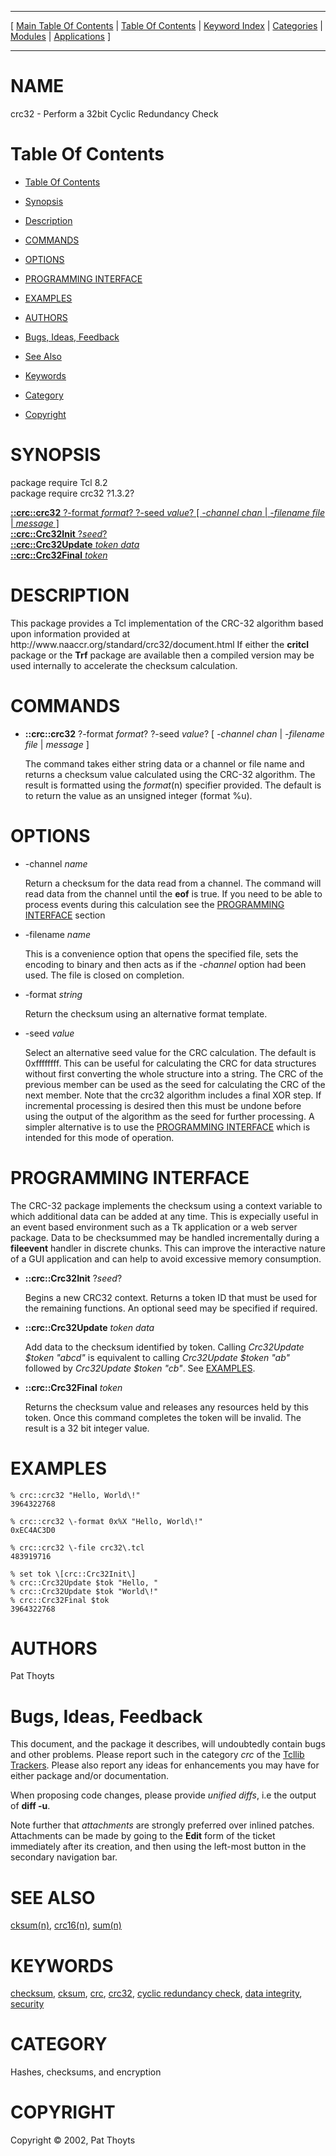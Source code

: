 
[//000000001]: # (crc32 \- Cyclic Redundancy Checks)
[//000000002]: # (Generated from file 'crc32\.man' by tcllib/doctools with format 'markdown')
[//000000003]: # (Copyright &copy; 2002, Pat Thoyts)
[//000000004]: # (crc32\(n\) 1\.3\.2 tcllib "Cyclic Redundancy Checks")

<hr> [ <a href="../../../../toc.md">Main Table Of Contents</a> &#124; <a
href="../../../toc.md">Table Of Contents</a> &#124; <a
href="../../../../index.md">Keyword Index</a> &#124; <a
href="../../../../toc0.md">Categories</a> &#124; <a
href="../../../../toc1.md">Modules</a> &#124; <a
href="../../../../toc2.md">Applications</a> ] <hr>

# NAME

crc32 \- Perform a 32bit Cyclic Redundancy Check

# <a name='toc'></a>Table Of Contents

  - [Table Of Contents](#toc)

  - [Synopsis](#synopsis)

  - [Description](#section1)

  - [COMMANDS](#section2)

  - [OPTIONS](#section3)

  - [PROGRAMMING INTERFACE](#section4)

  - [EXAMPLES](#section5)

  - [AUTHORS](#section6)

  - [Bugs, Ideas, Feedback](#section7)

  - [See Also](#seealso)

  - [Keywords](#keywords)

  - [Category](#category)

  - [Copyright](#copyright)

# <a name='synopsis'></a>SYNOPSIS

package require Tcl 8\.2  
package require crc32 ?1\.3\.2?  

[__::crc::crc32__ ?\-format *format*? ?\-seed *value*? \[ *\-channel chan* &#124; *\-filename file* &#124; *message* \]](#1)  
[__::crc::Crc32Init__ ?*seed*?](#2)  
[__::crc::Crc32Update__ *token* *data*](#3)  
[__::crc::Crc32Final__ *token*](#4)  

# <a name='description'></a>DESCRIPTION

This package provides a Tcl implementation of the CRC\-32 algorithm based upon
information provided at http://www\.naaccr\.org/standard/crc32/document\.html If
either the __critcl__ package or the __Trf__ package are available then
a compiled version may be used internally to accelerate the checksum
calculation\.

# <a name='section2'></a>COMMANDS

  - <a name='1'></a>__::crc::crc32__ ?\-format *format*? ?\-seed *value*? \[ *\-channel chan* &#124; *\-filename file* &#124; *message* \]

    The command takes either string data or a channel or file name and returns a
    checksum value calculated using the CRC\-32 algorithm\. The result is
    formatted using the *format*\(n\) specifier provided\. The default is to
    return the value as an unsigned integer \(format %u\)\.

# <a name='section3'></a>OPTIONS

  - \-channel *name*

    Return a checksum for the data read from a channel\. The command will read
    data from the channel until the __eof__ is true\. If you need to be able
    to process events during this calculation see the [PROGRAMMING
    INTERFACE](#section4) section

  - \-filename *name*

    This is a convenience option that opens the specified file, sets the
    encoding to binary and then acts as if the *\-channel* option had been
    used\. The file is closed on completion\.

  - \-format *string*

    Return the checksum using an alternative format template\.

  - \-seed *value*

    Select an alternative seed value for the CRC calculation\. The default is
    0xffffffff\. This can be useful for calculating the CRC for data structures
    without first converting the whole structure into a string\. The CRC of the
    previous member can be used as the seed for calculating the CRC of the next
    member\. Note that the crc32 algorithm includes a final XOR step\. If
    incremental processing is desired then this must be undone before using the
    output of the algorithm as the seed for further processing\. A simpler
    alternative is to use the [PROGRAMMING INTERFACE](#section4) which is
    intended for this mode of operation\.

# <a name='section4'></a>PROGRAMMING INTERFACE

The CRC\-32 package implements the checksum using a context variable to which
additional data can be added at any time\. This is expecially useful in an event
based environment such as a Tk application or a web server package\. Data to be
checksummed may be handled incrementally during a __fileevent__ handler in
discrete chunks\. This can improve the interactive nature of a GUI application
and can help to avoid excessive memory consumption\.

  - <a name='2'></a>__::crc::Crc32Init__ ?*seed*?

    Begins a new CRC32 context\. Returns a token ID that must be used for the
    remaining functions\. An optional seed may be specified if required\.

  - <a name='3'></a>__::crc::Crc32Update__ *token* *data*

    Add data to the checksum identified by token\. Calling *Crc32Update $token
    "abcd"* is equivalent to calling *Crc32Update $token "ab"* followed by
    *Crc32Update $token "cb"*\. See [EXAMPLES](#section5)\.

  - <a name='4'></a>__::crc::Crc32Final__ *token*

    Returns the checksum value and releases any resources held by this token\.
    Once this command completes the token will be invalid\. The result is a 32
    bit integer value\.

# <a name='section5'></a>EXAMPLES

    % crc::crc32 "Hello, World\!"
    3964322768

    % crc::crc32 \-format 0x%X "Hello, World\!"
    0xEC4AC3D0

    % crc::crc32 \-file crc32\.tcl
    483919716

    % set tok \[crc::Crc32Init\]
    % crc::Crc32Update $tok "Hello, "
    % crc::Crc32Update $tok "World\!"
    % crc::Crc32Final $tok
    3964322768

# <a name='section6'></a>AUTHORS

Pat Thoyts

# <a name='section7'></a>Bugs, Ideas, Feedback

This document, and the package it describes, will undoubtedly contain bugs and
other problems\. Please report such in the category *crc* of the [Tcllib
Trackers](http://core\.tcl\.tk/tcllib/reportlist)\. Please also report any ideas
for enhancements you may have for either package and/or documentation\.

When proposing code changes, please provide *unified diffs*, i\.e the output of
__diff \-u__\.

Note further that *attachments* are strongly preferred over inlined patches\.
Attachments can be made by going to the __Edit__ form of the ticket
immediately after its creation, and then using the left\-most button in the
secondary navigation bar\.

# <a name='seealso'></a>SEE ALSO

[cksum\(n\)](cksum\.md), [crc16\(n\)](crc16\.md), [sum\(n\)](sum\.md)

# <a name='keywords'></a>KEYWORDS

[checksum](\.\./\.\./\.\./\.\./index\.md\#checksum),
[cksum](\.\./\.\./\.\./\.\./index\.md\#cksum), [crc](\.\./\.\./\.\./\.\./index\.md\#crc),
[crc32](\.\./\.\./\.\./\.\./index\.md\#crc32), [cyclic redundancy
check](\.\./\.\./\.\./\.\./index\.md\#cyclic\_redundancy\_check), [data
integrity](\.\./\.\./\.\./\.\./index\.md\#data\_integrity),
[security](\.\./\.\./\.\./\.\./index\.md\#security)

# <a name='category'></a>CATEGORY

Hashes, checksums, and encryption

# <a name='copyright'></a>COPYRIGHT

Copyright &copy; 2002, Pat Thoyts
